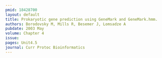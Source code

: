 ```yaml
---
pmid: 18428700
layout: default
title: Prokaryotic gene prediction using GeneMark and GeneMark.hmm.
authors: Borodovsky M, Mills R, Besemer J, Lomsadze A
pubdate: 2003 May
volume: Chapter 4
issue: 
pages: Unit4.5
journal: Curr Protoc Bioinformatics
---
```

